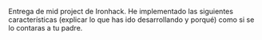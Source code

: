Entrega de mid project de Ironhack. 
He implementado las siguientes características (explicar lo que has ido desarrollando y porqué) como si se lo contaras a tu padre.
